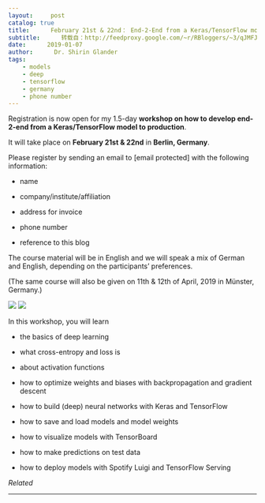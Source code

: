 ```yaml
---
layout:     post
catalog: true
title:      February 21st & 22nd： End-2-End from a Keras/TensorFlow model to production
subtitle:      转载自：http://feedproxy.google.com/~r/RBloggers/~3/qJMFJy1-DkI/
date:      2019-01-07
author:      Dr. Shirin Glander
tags:
    - models
    - deep
    - tensorflow
    - germany
    - phone number
---
```






Registration is now open for my 1.5-day **workshop on how to develop end-2-end from a Keras/TensorFlow model to production**.

It will take place on **February 21st & 22nd** in **Berlin, Germany**.

Please register by sending an email to [email protected] with the following information:

- name

- company/institute/affiliation

- address for invoice

- phone number

- reference to this blog


The course material will be in English and we will speak a mix of German and English, depending on the participants’ preferences.

(The same course will also be given on 11th & 12th of April, 2019 in Münster, Germany.)



![](https://i0.wp.com/pbs.twimg.com/media/DuyAC3_XgAArQXt.jpg?w=456&ssl=1)
![](https://i0.wp.com/pbs.twimg.com/media/DuyAC3_XgAArQXt.jpg?w=456&ssl=1)




In this workshop, you will learn

- the basics of deep learning

- what cross-entropy and loss is

- about activation functions

- how to optimize weights and biases with backpropagation and gradient descent

- how to build (deep) neural networks with Keras and TensorFlow

- how to save and load models and model weights

- how to visualize models with TensorBoard

- how to make predictions on test data

- how to deploy models with Spotify Luigi and TensorFlow Serving



*Related*








---
